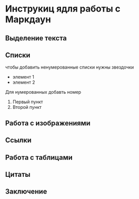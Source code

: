# Инструкиц ядля работы с Маркдаун

## Выделение текста

## Списки
 чтобы добавить ненумерованные списки нужны звездочки
* элемент 1
* элемент 2

Для нумерованных добавть номер
1. Первый пункт
2. Второй пункт
## Работа с изображениями

## Ссылки

## Работа с таблицами

## Цитаты

## Заключение